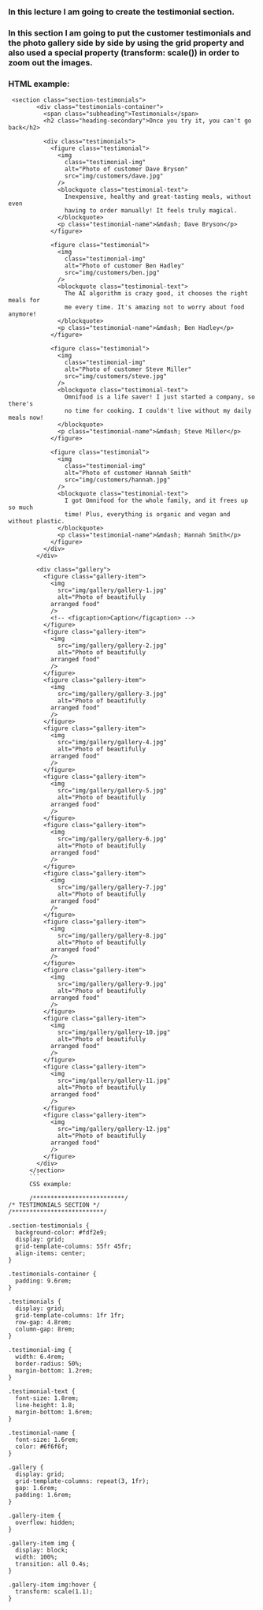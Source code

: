 ### In this lecture I am going to create the testimonial section.
### In this section I am going to put the customer testimonials and the photo gallery side by side by using the grid property and also used a special property (transform: scale()) in order to zoom out the images.


### HTML example: 
```
 <section class="section-testimonials">
        <div class="testimonials-container">
          <span class="subheading">Testimonials</span>
          <h2 class="heading-secondary">Once you try it, you can't go back</h2>

          <div class="testimonials">
            <figure class="testimonial">
              <img
                class="testimonial-img"
                alt="Photo of customer Dave Bryson"
                src="img/customers/dave.jpg"
              />
              <blockquote class="testimonial-text">
                Inexpensive, healthy and great-tasting meals, without even
                having to order manually! It feels truly magical.
              </blockquote>
              <p class="testimonial-name">&mdash; Dave Bryson</p>
            </figure>

            <figure class="testimonial">
              <img
                class="testimonial-img"
                alt="Photo of customer Ben Hadley"
                src="img/customers/ben.jpg"
              />
              <blockquote class="testimonial-text">
                The AI algorithm is crazy good, it chooses the right meals for
                me every time. It's amazing not to worry about food anymore!
              </blockquote>
              <p class="testimonial-name">&mdash; Ben Hadley</p>
            </figure>

            <figure class="testimonial">
              <img
                class="testimonial-img"
                alt="Photo of customer Steve Miller"
                src="img/customers/steve.jpg"
              />
              <blockquote class="testimonial-text">
                Omnifood is a life saver! I just started a company, so there's
                no time for cooking. I couldn't live without my daily meals now!
              </blockquote>
              <p class="testimonial-name">&mdash; Steve Miller</p>
            </figure>

            <figure class="testimonial">
              <img
                class="testimonial-img"
                alt="Photo of customer Hannah Smith"
                src="img/customers/hannah.jpg"
              />
              <blockquote class="testimonial-text">
                I got Omnifood for the whole family, and it frees up so much
                time! Plus, everything is organic and vegan and without plastic.
              </blockquote>
              <p class="testimonial-name">&mdash; Hannah Smith</p>
            </figure>
          </div>
        </div>

        <div class="gallery">
          <figure class="gallery-item">
            <img
              src="img/gallery/gallery-1.jpg"
              alt="Photo of beautifully
            arranged food"
            />
            <!-- <figcaption>Caption</figcaption> -->
          </figure>
          <figure class="gallery-item">
            <img
              src="img/gallery/gallery-2.jpg"
              alt="Photo of beautifully
            arranged food"
            />
          </figure>
          <figure class="gallery-item">
            <img
              src="img/gallery/gallery-3.jpg"
              alt="Photo of beautifully
            arranged food"
            />
          </figure>
          <figure class="gallery-item">
            <img
              src="img/gallery/gallery-4.jpg"
              alt="Photo of beautifully
            arranged food"
            />
          </figure>
          <figure class="gallery-item">
            <img
              src="img/gallery/gallery-5.jpg"
              alt="Photo of beautifully
            arranged food"
            />
          </figure>
          <figure class="gallery-item">
            <img
              src="img/gallery/gallery-6.jpg"
              alt="Photo of beautifully
            arranged food"
            />
          </figure>
          <figure class="gallery-item">
            <img
              src="img/gallery/gallery-7.jpg"
              alt="Photo of beautifully
            arranged food"
            />
          </figure>
          <figure class="gallery-item">
            <img
              src="img/gallery/gallery-8.jpg"
              alt="Photo of beautifully
            arranged food"
            />
          </figure>
          <figure class="gallery-item">
            <img
              src="img/gallery/gallery-9.jpg"
              alt="Photo of beautifully
            arranged food"
            />
          </figure>
          <figure class="gallery-item">
            <img
              src="img/gallery/gallery-10.jpg"
              alt="Photo of beautifully
            arranged food"
            />
          </figure>
          <figure class="gallery-item">
            <img
              src="img/gallery/gallery-11.jpg"
              alt="Photo of beautifully
            arranged food"
            />
          </figure>
          <figure class="gallery-item">
            <img
              src="img/gallery/gallery-12.jpg"
              alt="Photo of beautifully
            arranged food"
            />
          </figure>
        </div>
      </section>
      ```
      CSS example:

      /**************************/
/* TESTIMONIALS SECTION */
/**************************/

.section-testimonials {
  background-color: #fdf2e9;
  display: grid;
  grid-template-columns: 55fr 45fr;
  align-items: center;
}

.testimonials-container {
  padding: 9.6rem;
}

.testimonials {
  display: grid;
  grid-template-columns: 1fr 1fr;
  row-gap: 4.8rem;
  column-gap: 8rem;
}

.testimonial-img {
  width: 6.4rem;
  border-radius: 50%;
  margin-bottom: 1.2rem;
}

.testimonial-text {
  font-size: 1.8rem;
  line-height: 1.8;
  margin-bottom: 1.6rem;
}

.testimonial-name {
  font-size: 1.6rem;
  color: #6f6f6f;
}

.gallery {
  display: grid;
  grid-template-columns: repeat(3, 1fr);
  gap: 1.6rem;
  padding: 1.6rem;
}

.gallery-item {
  overflow: hidden;
}

.gallery-item img {
  display: block;
  width: 100%;
  transition: all 0.4s;
}

.gallery-item img:hover {
  transform: scale(1.1);
}